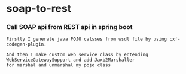 # soap-to-rest
<h3> Call SOAP api from REST api in spring boot  </h3>

    Firstly I generate java POJO calsses from wsdl file by using cxf-codegen-plugin.

    And then I make custom web service class by entending WebServiceGatewaySupport and add Jaxb2Marshaller 
    for marshal and unmarshal my pojo class 

